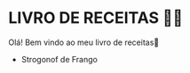 # LIVRO DE RECEITAS :man_cook:

Olá! Bem vindo ao meu livro de receitas:wave:

- Strogonof de Frango